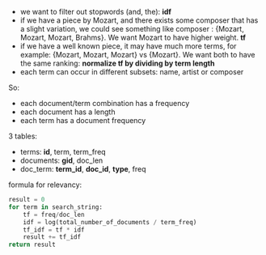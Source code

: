 * we want to filter out stopwords (and, the): **idf**
* if we have a piece by Mozart, and there exists some composer that has a slight variation, we could see something like composer : {Mozart, Mozart, Mozart, Brahms}. We want Mozart to have higher weight. **tf**
* if we have a well known piece, it may have much more terms, for example: {Mozart, Mozart, Mozart} vs {Mozart}. We want both to have the same ranking: **normalize tf by dividing by term length**
* each term can occur in different subsets: name, artist or composer

So:
* each document/term combination has a frequency
* each document has a length
* each term has a document frequency

3 tables:
* terms: **id**, term, term_freq
* documents: **gid**, doc_len 
* doc_term: **term_id**, **doc_id**, **type**, freq

formula for relevancy:
```python
result = 0
for term in search_string:
    tf = freq/doc_len 
    idf = log(total_number_of_documents / term_freq)
    tf_idf = tf * idf
    result += tf_idf
return result
```
